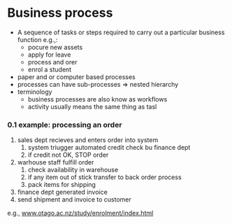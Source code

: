# Business process
- A sequence of tasks or steps required to carry out a particular business function e.g.,:
	- pocure new assets
	- apply for leave
	- process and orer
	- enrol a student
- paper and or computer based processes
- processes can have sub-processes ⇒ nested hierarchy
- terminology
	- business processes are also know as workflows
	- activity usually means the same thing as tasl


### 0.1 example: processing an order
1. sales dept recieves and enters order into system
	1. system triugger automated credit check bu finance dept
	2. if credit not OK, STOP order
2. warhouse staff fulfill order
	1. check availability in warehouse
	2. if any item out of stick transfer to back order process
	3. pack items for shipping
3. finance dept generated invoice
4. send shipment and invoice to customer


e.g., www.otago.ac.nz/study/enrolment/index.html